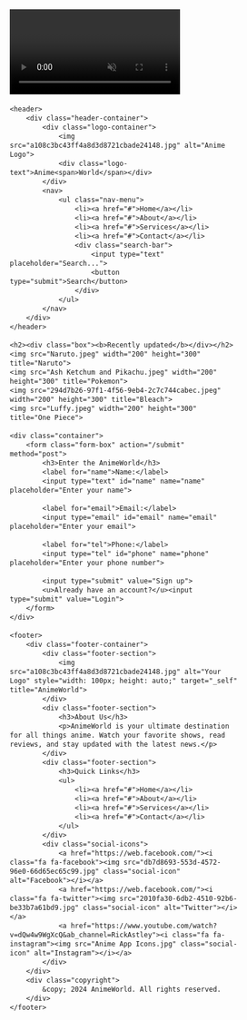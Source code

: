 <!DOCTYPE HTML>
<html>
<head>
    <link rel="icon" href="Multiverse clap.jpg" type="image/jpg">
    <link rel="stylesheet" href="style.css">
</head>
<body>
    <!-- Video Background -->
    <div class="video-background">
        <video autoplay muted loop>
            <source src="anime2.mp4" type="video/mp4">
            Your browser does not support the video tag.
        </video>
    </div>
    
    <header>
        <div class="header-container">
            <div class="logo-container">
                <img src="a108c3bc43ff4a8d3d8721cbade24148.jpg" alt="Anime Logo">
                <div class="logo-text">Anime<span>World</span></div>
            </div>
            <nav>
                <ul class="nav-menu">
                    <li><a href="#">Home</a></li>
                    <li><a href="#">About</a></li>
                    <li><a href="#">Services</a></li>
                    <li><a href="#">Contact</a></li>
                    <div class="search-bar">
                        <input type="text" placeholder="Search...">
                        <button type="submit">Search</button>
                    </div>
                </ul>
            </nav>
        </div>
    </header>

    <h2><div class="box"><b>Recently updated</b></div></h2>
    <img src="Naruto.jpeg" width="200" height="300" title="Naruto">
    <img src="Ash Ketchum and Pikachu.jpeg" width="200" height="300" title="Pokemon">
    <img src="294d7b26-97f1-4f56-9eb4-2c7c744cabec.jpeg" width="200" height="300" title="Bleach">
    <img src="Luffy.jpeg" width="200" height="300" title="One Piece">
    
    <div class="container">
        <form class="form-box" action="/submit" method="post">
            <h3>Enter the AnimeWorld</h3>
            <label for="name">Name:</label>
            <input type="text" id="name" name="name" placeholder="Enter your name">
            
            <label for="email">Email:</label>
            <input type="email" id="email" name="email" placeholder="Enter your email">
            
            <label for="tel">Phone:</label>
            <input type="tel" id="phone" name="phone" placeholder="Enter your phone number">
            
            <input type="submit" value="Sign up">
            <u>Already have an account?</u><input type="submit" value="Login">
        </form>
    </div>

    <footer>
        <div class="footer-container">
            <div class="footer-section">
                <img src="a108c3bc43ff4a8d3d8721cbade24148.jpg" alt="Your Logo" style="width: 100px; height: auto;" target="_self" title="AnimeWorld">
            </div>
            <div class="footer-section">
                <h3>About Us</h3>
                <p>AnimeWorld is your ultimate destination for all things anime. Watch your favorite shows, read reviews, and stay updated with the latest news.</p>
            </div>
            <div class="footer-section">
                <h3>Quick Links</h3>
                <ul>
                    <li><a href="#">Home</a></li>
                    <li><a href="#">About</a></li>
                    <li><a href="#">Services</a></li>
                    <li><a href="#">Contact</a></li>
                </ul>
            </div>
            <div class="social-icons">
                <a href="https://web.facebook.com/"><i class="fa fa-facebook"><img src="db7d8693-553d-4572-96e0-66d65ec65c99.jpg" class="social-icon" alt="Facebook"></i></a>
                <a href="https://web.facebook.com/"><i class="fa fa-twitter"><img src="2010fa30-6db2-4510-92b6-be33b7a61bd9.jpg" class="social-icon" alt="Twitter"></i></a>
                <a href="https://www.youtube.com/watch?v=dQw4w9WgXcQ&ab_channel=RickAstley"><i class="fa fa-instagram"><img src="Anime App Icons.jpg" class="social-icon" alt="Instagram"></i></a>
            </div>
        </div>
        <div class="copyright">
            &copy; 2024 AnimeWorld. All rights reserved.
        </div>
    </footer>
</body><style>* {
    margin: 0;
    padding: 0;
    box-sizing: border-box;
}

html, body {
    height: 100%;
    overflow: hidden;
}

body {
    position: relative;
    color: white;
    font-family: Arial, sans-serif;
}

.video-background {
    position: fixed;
    top: 0;
    left: 0;
    width: 100%;
    height: 100%;
    overflow: hidden;
    z-index: -1; /* Sends the video behind other content */
}

.video-background video {
    position: absolute;
    top: 50%;
    left: 50%;
    width: 100%;
    height: 100%;
    object-fit: cover;
    transform: translate(-50%, -50%);
}

header {
    background-color: rgba(126, 30, 134, 0.8); /* Semi-transparent background for readability */
    color: white;
    padding: 10px 20px;
    box-shadow: 0 4px 8px rgba(0, 0, 0, 0.1);
    position: relative;
    top: 0;
    width: 100%;
    z-index: 1000;
}

.header-container {
    display: flex;
    justify-content: space-between;
    align-items: center;
    max-width: 1200px;
    margin: 0 auto;
    padding: 0 20px;
}

.logo-container {
    display: flex;
    align-items: center;
}

.logo-container img {
    width: 50px;
    height: auto;
    margin-right: 10px;
}

.logo-container .logo-text {
    font-size: 1.5em;
    font-weight: bold;
    color: white;
    text-shadow: 2px 2px 4px rgba(0, 0, 0, 0.2);
}

.logo-container .logo-text span {
    color: #ff6347;
}

nav {
    flex: 1;
    text-align: right;
}

.nav-menu {
    list-style-type: none;
    margin: 0;
    padding: 20px;
    display: flex;
    justify-content: flex-end;
}

.nav-menu li {
    margin-left: 20px;
}

.nav-menu li a {
    color: white;
    text-decoration: none;
    font-size: 1em;
    font-weight: bold;
    padding: 10px 15px;
    transition: background-color 0.3s ease;
}

.nav-menu li a:hover {
    background-color: #ff6347;
    border-radius: 5px;
}

.search-bar {
    display: flex;
    align-items: center;
}

.search-bar input[type="text"] {
    padding: 5px;
    border: 1px solid #ccc;
    border-radius: 4px 0 0 4px;
    width: 170px;
    outline: none;
}

.search-bar button {
    padding: 5px 10px;
    border: none;
    border-radius: 0 4px 4px 0;
    background-color: #ff6347;
    color: white;
    cursor: pointer;
    outline: none;
}

.search-bar button:hover {
    background-color: #e55342;
}

.box {
    position: static;
    text-align: center;
    width: 100%;
    height: 100px;
    border-radius: 7px;
    background-image: url('コテ.jfif');
    font-size: xx-large;
}

footer {
    background-color: #333;
    color: white;
    padding: 20px 0;
    text-align: center;
    margin-top: auto;
}

footer .footer-container {
    display: flex;
    justify-content: space-around;
    flex-wrap: wrap;
    padding: 20px;
}

footer .footer-container .footer-section {
    flex: 1;
    min-width: 200px;
    margin: 10px;
}

footer .footer-container .footer-section h3 {
    margin-bottom: 10px;
    font-size: 1.2em;
}

footer .footer-container .footer-section ul {
    list-style: none;
    padding: 0;
}

footer .footer-container .footer-section ul li {
    margin: 5px 0;
}

footer .footer-container .footer-section ul li a {
    color: #ddd;
    text-decoration: none;
}

footer .footer-container .footer-section ul li a:hover {
    text-decoration: underline;
}

.social-icons {
    display: flex;
    justify-content: center;
    margin-top: 10px;
}

.social-icons a {
    margin: 0 10px;
    color: white;
    text-decoration: none;
}

.social-icons .social-icon {
    width: 30px;
    height: 30px;
}

.footer .copyright {
    margin-top: 10px;
    font-size: 0.9em;
}
</style>
</html>
